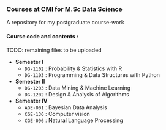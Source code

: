 ### Courses at CMI for M.Sc Data Science

A repository for my postgraduate course-work

#### Course code and contents :
TODO: remaining files to be uploaded

- **Semester I**
	- `DG-1102` : Probability & Statistics with R
	- `DG-1103` : Programming & Data Structures with Python
- **Semester II**
	- `DG-1203` : Data Mining & Machine Learning
	- `DG-1202` : Design & Analysis of Algorithms
- **Semester IV**
	- `AGE-001` : Bayesian Data Analysis
	- `CGE-136` : Computer vision
	- `CGE-096` : Natural Language Processing

